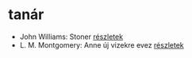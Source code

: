 # tanár

- John Williams: Stoner [részletek](_details/%7Bopf.creator%7D.md#id_1004)
- L. M. Montgomery: Anne új vizekre evez [részletek](_details/%7Bopf.creator%7D.md#id_489)